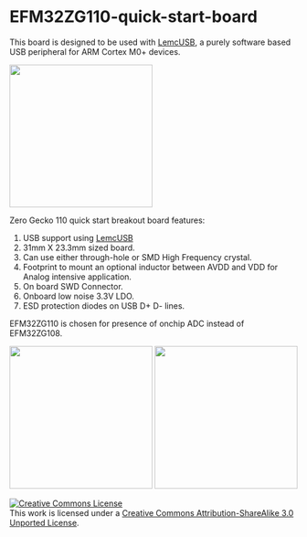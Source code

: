 EFM32ZG110-quick-start-board
============================
This board is designed to be used with [LemcUSB](https://github.com/lemcu/LemcUSB), a purely software based USB peripheral for ARM Cortex M0+ devices.

<img src="http://www.lemcu.org/EFM32ZG110-Quick-Start-Board.jpg" height="250px" />

Zero Gecko 110 quick start breakout board features:

1. USB support using [LemcUSB](https://github.com/lemcu/LemcUSB)
2. 31mm X 23.3mm sized board.
3. Can use either through-hole or SMD High Frequency crystal.
4. Footprint to mount an optional inductor between AVDD and VDD for Analog intensive application.
5. On board SWD Connector.
6. Onboard low noise 3.3V LDO.
7. ESD protection diodes on USB D+ D- lines.

EFM32ZG110 is chosen for presence of onchip ADC instead of EFM32ZG108.

<img src="http://www.lemcu.org/ZeroGecko110BreakoutV1.1_Top.jpg" height="250px" />
<img src="http://www.lemcu.org/ZeroGecko110BreakoutV1.1_Bot.jpg" height="250px" />

<a rel="license" href="http://creativecommons.org/licenses/by-sa/3.0/deed.en_US"><img alt="Creative Commons License" style="border-width:0" src="http://i.creativecommons.org/l/by-sa/3.0/88x31.png" /></a><br />This work is licensed under a <a rel="license" href="http://creativecommons.org/licenses/by-sa/3.0/deed.en_US">Creative Commons Attribution-ShareAlike 3.0 Unported License</a>.

